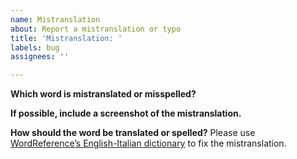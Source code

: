 ```yaml
---
name: Mistranslation
about: Report a mistranslation or typo
title: 'Mistranslation: '
labels: bug
assignees: ''

---
```


**Which word is mistranslated or misspelled?**

**If possible, include a screenshot of the mistranslation.**

**How should the word be translated or spelled?** Please use [WordReference’s English-Italian dictionary](https://www.wordreference.com/enit/) to fix the mistranslation.
